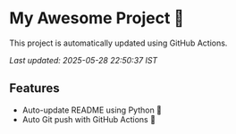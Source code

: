 # My Awesome Project 🚀

This project is automatically updated using GitHub Actions.

_Last updated: 2025-05-28 22:50:37 IST_

## Features
- Auto-update README using Python 🐍
- Auto Git push with GitHub Actions 🤖
